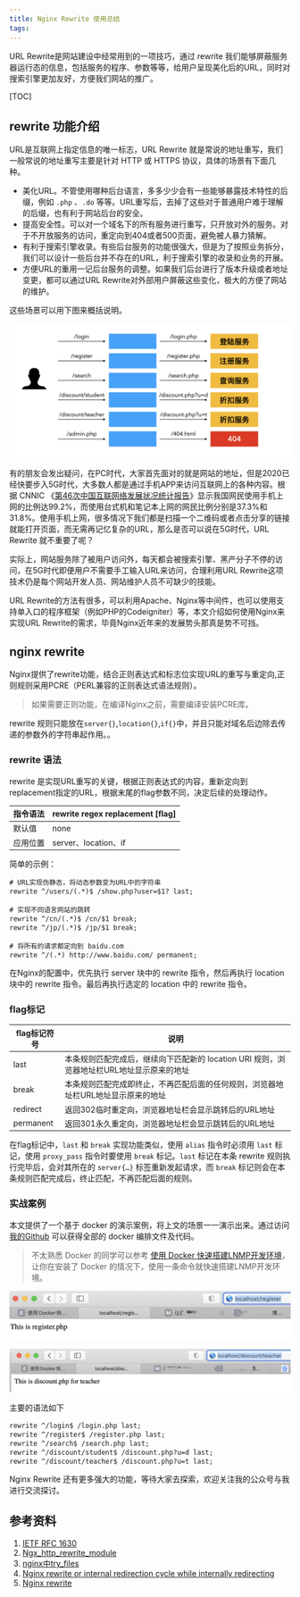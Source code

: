 ```yaml
---
title: Nginx Rewrite 使用总结
tags:
---
```


URL Rewrite是网站建设中经常用到的一项技巧，通过 rewrite 我们能够屏蔽服务器运行态的信息，包括服务的程序、参数等等，给用户呈现美化后的URL，同时对搜索引擎更加友好，方便我们网站的推广。

<!-- more -->

[TOC]

## rewrite 功能介绍

URL是互联网上指定信息的唯一标志，URL Rewrite 就是常说的地址重写，我们一般常说的地址重写主要是针对 HTTP 或 HTTPS 协议，具体的场景有下面几种。

* 美化URL。不管使用哪种后台语言，多多少少会有一些能够暴露技术特性的后缀，例如 `.php` 、`.do` 等等。URL重写后，去掉了这些对于普通用户难于理解的后缀，也有利于网站后台的安全。
* 提高安全性。可以对一个域名下的所有服务进行重写，只开放对外的服务。对于不开放服务的访问，重定向到404或者500页面，避免被人暴力猜解。
* 有利于搜索引擎收录。有些后台服务的功能很强大，但是为了按照业务拆分，我们可以设计一些后台并不存在的URL，利于搜索引擎的收录和业务的开展。
* 方便URL的重用一记后台服务的调整。如果我们后台进行了版本升级或者地址变更，都可以通过URL Rewrite对外部用户屏蔽这些变化，极大的方便了网站的维护。

这些场景可以用下图来概括说明。

![image-20201123141130287](20201123-nginx-rewrite/image-20201123141130287.png)

有的朋友会发出疑问，在PC时代，大家首先面对的就是网站的地址，但是2020已经快要步入5G时代，大多数人都是通过手机APP来访问互联网上的各种内容。根据 CNNIC 《[第46次中国互联网络发展状况统计报告](http://www.cnnic.net.cn/hlwfzyj/hlwxzbg/hlwtjbg/202009/P020200929546215182514.pdf)》显示我国网民使用手机上网的比例达99.2%，而使用台式机和笔记本上网的网民比例分别是37.3%和31.8%。使用手机上网，很多情况下我们都是扫描一个二维码或者点击分享的链接就能打开页面，而无需再记忆复杂的URL，那么是否可以说在5G时代，URL Rewrite 就不重要了呢？

实际上，网站服务除了被用户访问外，每天都会被搜索引擎、黑产分子不停的访问，在5G时代即便用户不需要手工输入URL来访问，合理利用URL Rewrite这项技术仍是每个网站开发人员、网站维护人员不可缺少的技能。

URL Rewrite的方法有很多，可以利用Apache、Nginx等中间件，也可以使用支持单入口的程序框架（例如PHP的Codeigniter）等，本文介绍如何使用Nginx来实现URL Rewrite的需求，毕竟Nginx近年来的发展势头那真是势不可挡。

## nginx rewrite

Nginx提供了rewrite功能，结合正则表达式和标志位实现URL的重写与重定向,正则规则采用PCRE（PERL兼容的正则表达式语法规则）。

> 如果需要正则功能，在编译Nginx之前，需要编译安装PCRE库。

rewrite 规则只能放在`server{}`,`location{}`,`if{}`中，并且只能对域名后边除去传递的参数外的字符串起作用。。

### rewrite 语法

rewrite 是实现URL重写的关键，根据正则表达式的内容，重新定向到replacement指定的URL，根据末尾的flag参数不同，决定后续的处理动作。

| 指令语法 | rewrite regex replacement [flag] |
| -------- | -------------------------------- |
| 默认值   | none                             |
| 应用位置 | server、location、if             |

简单的示例：

```nginx
# URL实现伪静态，将动态参数变为URL中的字符串
rewrite ^/users/(.*)$ /show.php?user=$1? last;

# 实现不同语言网站的跳转
rewrite ^/cn/(.*)$ /cn/$1 break;
rewrite ^/jp/(.*)$ /jp/$1 break;

# 将所有的请求都定向到 baidu.com
rewrite ^/(.*) http://www.baidu.com/ permanent;
```

在Nginx的配置中，优先执行 server 块中的 rewrite 指令，然后再执行 location 块中的 rewrite 指令。最后再执行选定的 location 中的 rewrite 指令。

### flag标记

| flag标记符号 | 说明                                                         |
| ------------ | ------------------------------------------------------------ |
| last         | 本条规则匹配完成后，继续向下匹配新的 location URI 规则，浏览器地址栏URL地址显示原来的地址 |
| break        | 本条规则匹配完成即终止，不再匹配后面的任何规则，浏览器地址栏URL地址显示原来的地址 |
| redirect     | 返回302临时重定向，浏览器地址栏会显示跳转后的URL地址         |
| permanent    | 返回301永久重定向，浏览器地址栏会显示跳转后的URL地址         |

在flag标记中，`last` 和 `break` 实现功能类似，使用 `alias` 指令时必须用 `last` 标记，使用 `proxy_pass` 指令时要使用 `break` 标记。`last` 标记在本条 rewrite 规则执行完毕后，会对其所在的 `server{…}` 标签重新发起请求，而 `break` 标记则会在本条规则匹配完成后，终止匹配，不再匹配后面的规则。

### 实战案例

本文提供了一个基于 docker 的演示案例，将上文的场景一一演示出来。通过访问 [我的Github](https://github.com/cocowool/sh-valley/tree/master/docker-conf/lnmp) 可以获得全部的 docker 编排文件及代码。

> 不太熟悉 Docker 的同学可以参考 [使用 Docker 快速搭建LNMP开发环境](http://edulinks.cn/2020/04/17/20200415-qucik-lnmp-dev-environment/)，让你在安装了 Docker 的情况下，使用一条命令就快速搭建LNMP开发环境。

![image-20201123151805246](20201123-nginx-rewrite/image-20201123151805246.png)

![image-20201123151856940](20201123-nginx-rewrite/image-20201123151856940.png)

主要的语法如下

```nginx
rewrite ^/login$ /login.php last;
rewrite ^/register$ /register.php last;
rewrite ^/search$ /search.php last;
rewrite ^/discount/student$ /discount.php?u=d last;
rewrite ^/discount/teacher$ /discount.php?u=t last;
```

Nginx Rewrite 还有更多强大的功能，等待大家去探索，欢迎关注我的公众号与我进行交流探讨。

## 参考资料

1. [IETF RFC 1630](https://datatracker.ietf.org/doc/rfc1630/?include_text=1)
2. [Ngx_http_rewrite_module](http://nginx.org/en/docs/http/ngx_http_rewrite_module.html)
3. [nginx中try_files](https://www.cnblogs.com/boundless-sky/p/9459775.html)
4. [Nginx rewrite or internal redirection cycle while internally redirecting](https://stackoverflow.com/questions/37214921/nginx-rewrite-or-internal-redirection-cycle-while-internally-redirecting)
5. [Nginx rewrite](https://blog.csdn.net/qq_41475058/article/details/89516051)